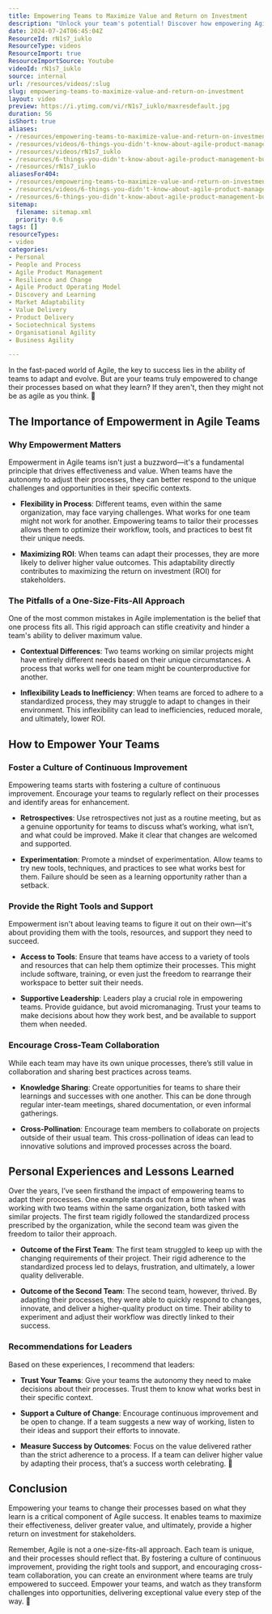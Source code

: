 ```yaml
---
title: Empowering Teams to Maximize Value and Return on Investment
description: "Unlock your team's potential! Discover how empowering Agile teams boosts innovation, adaptability, and ROI in this insightful video. Click to learn more! \U0001F4BC\U0001F4C8"
date: 2024-07-24T06:45:04Z
ResourceId: rN1s7_iuklo
ResourceType: videos
ResourceImport: true
ResourceImportSource: Youtube
videoId: rN1s7_iuklo
source: internal
url: /resources/videos/:slug
slug: empowering-teams-to-maximize-value-and-return-on-investment
layout: video
preview: https://i.ytimg.com/vi/rN1s7_iuklo/maxresdefault.jpg
duration: 56
isShort: true
aliases:
- /resources/empowering-teams-to-maximize-value-and-return-on-investment
- /resources/videos/6-things-you-didn't-know-about-agile-product-management-but-really-should-part-5
- /resources/videos/rN1s7_iuklo
- /resources/6-things-you-didn't-know-about-agile-product-management-but-really-should-part-5
- /resources/rN1s7_iuklo
aliasesFor404:
- /resources/empowering-teams-to-maximize-value-and-return-on-investment
- /resources/videos/6-things-you-didn't-know-about-agile-product-management-but-really-should-part-5
- /resources/6-things-you-didn't-know-about-agile-product-management-but-really-should-part-5
sitemap:
  filename: sitemap.xml
  priority: 0.6
tags: []
resourceTypes:
- video
categories:
- Personal
- People and Process
- Agile Product Management
- Resilience and Change
- Agile Product Operating Model
- Discovery and Learning
- Market Adaptability
- Value Delivery
- Product Delivery
- Sociotechnical Systems
- Organisational Agility
- Business Agility

---
```

In the fast-paced world of Agile, the key to success lies in the ability of teams to adapt and evolve. But are your teams truly empowered to change their processes based on what they learn? If they aren't, then they might not be as agile as you think. 🚀

## **The Importance of Empowerment in Agile Teams**

### **Why Empowerment Matters**

Empowerment in Agile teams isn't just a buzzword—it's a fundamental principle that drives effectiveness and value. When teams have the autonomy to adjust their processes, they can better respond to the unique challenges and opportunities in their specific contexts.

- **Flexibility in Process**: Different teams, even within the same organization, may face varying challenges. What works for one team might not work for another. Empowering teams to tailor their processes allows them to optimize their workflow, tools, and practices to best fit their unique needs.

- **Maximizing ROI**: When teams can adapt their processes, they are more likely to deliver higher value outcomes. This adaptability directly contributes to maximizing the return on investment (ROI) for stakeholders.

### **The Pitfalls of a One-Size-Fits-All Approach**

One of the most common mistakes in Agile implementation is the belief that one process fits all. This rigid approach can stifle creativity and hinder a team's ability to deliver maximum value.

- **Contextual Differences**: Two teams working on similar projects might have entirely different needs based on their unique circumstances. A process that works well for one team might be counterproductive for another.

- **Inflexibility Leads to Inefficiency**: When teams are forced to adhere to a standardized process, they may struggle to adapt to changes in their environment. This inflexibility can lead to inefficiencies, reduced morale, and ultimately, lower ROI.

## **How to Empower Your Teams**

### **Foster a Culture of Continuous Improvement**

Empowering teams starts with fostering a culture of continuous improvement. Encourage your teams to regularly reflect on their processes and identify areas for enhancement.

- **Retrospectives**: Use retrospectives not just as a routine meeting, but as a genuine opportunity for teams to discuss what’s working, what isn’t, and what could be improved. Make it clear that changes are welcomed and supported.

- **Experimentation**: Promote a mindset of experimentation. Allow teams to try new tools, techniques, and practices to see what works best for them. Failure should be seen as a learning opportunity rather than a setback.

### **Provide the Right Tools and Support**

Empowerment isn't about leaving teams to figure it out on their own—it's about providing them with the tools, resources, and support they need to succeed.

- **Access to Tools**: Ensure that teams have access to a variety of tools and resources that can help them optimize their processes. This might include software, training, or even just the freedom to rearrange their workspace to better suit their needs.

- **Supportive Leadership**: Leaders play a crucial role in empowering teams. Provide guidance, but avoid micromanaging. Trust your teams to make decisions about how they work best, and be available to support them when needed.

### **Encourage Cross-Team Collaboration**

While each team may have its own unique processes, there’s still value in collaboration and sharing best practices across teams.

- **Knowledge Sharing**: Create opportunities for teams to share their learnings and successes with one another. This can be done through regular inter-team meetings, shared documentation, or even informal gatherings.

- **Cross-Pollination**: Encourage team members to collaborate on projects outside of their usual team. This cross-pollination of ideas can lead to innovative solutions and improved processes across the board.

## **Personal Experiences and Lessons Learned**

Over the years, I’ve seen firsthand the impact of empowering teams to adapt their processes. One example stands out from a time when I was working with two teams within the same organization, both tasked with similar projects. The first team rigidly followed the standardized process prescribed by the organization, while the second team was given the freedom to tailor their approach.

- **Outcome of the First Team**: The first team struggled to keep up with the changing requirements of their project. Their rigid adherence to the standardized process led to delays, frustration, and ultimately, a lower quality deliverable.

- **Outcome of the Second Team**: The second team, however, thrived. By adapting their processes, they were able to quickly respond to changes, innovate, and deliver a higher-quality product on time. Their ability to experiment and adjust their workflow was directly linked to their success.

### **Recommendations for Leaders**

Based on these experiences, I recommend that leaders:

- **Trust Your Teams**: Give your teams the autonomy they need to make decisions about their processes. Trust them to know what works best in their specific context.

- **Support a Culture of Change**: Encourage continuous improvement and be open to change. If a team suggests a new way of working, listen to their ideas and support their efforts to innovate.

- **Measure Success by Outcomes**: Focus on the value delivered rather than the strict adherence to a process. If a team can deliver higher value by adapting their process, that’s a success worth celebrating. 🎉

## **Conclusion**

Empowering your teams to change their processes based on what they learn is a critical component of Agile success. It enables teams to maximize their effectiveness, deliver greater value, and ultimately, provide a higher return on investment for stakeholders.

Remember, Agile is not a one-size-fits-all approach. Each team is unique, and their processes should reflect that. By fostering a culture of continuous improvement, providing the right tools and support, and encouraging cross-team collaboration, you can create an environment where teams are truly empowered to succeed. Empower your teams, and watch as they transform challenges into opportunities, delivering exceptional value every step of the way. 🚀
